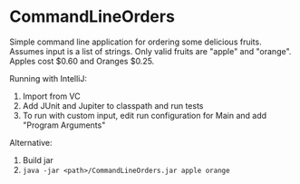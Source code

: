 # CommandLineOrders
Simple command line application for ordering some delicious fruits. Assumes input is a list of strings.
Only valid fruits are "apple" and "orange". Apples cost $0.60 and Oranges $0.25.

Running with IntelliJ:
1. Import from VC
2. Add JUnit and Jupiter to classpath and run tests
3. To run with custom input, edit run configuration for Main and add "Program Arguments"

Alternative:
1. Build jar
2. `java -jar <path>/CommandLineOrders.jar apple orange`
